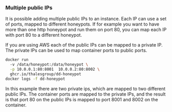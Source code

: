 ### Multiple public IPs
It is possible adding multiple public IPs to an instance. Each IP can use a set of ports, mapped to different honeypots. If for example you want to have more than one http honeypot and run them on port 80, you can map each IP with port 80 to a different honeypot. 

If you are using AWS each of the public IPs can be mapped to a private IP. The private IPs can be used to map container ports to public ports.

```sh
docker run   
  -v /data/honeypot:/data/honeypot \
  -p 10.0.0.1:80:8001  10.0.0.2:80:8002 \
  ghcr.io/thalesgroup/dd-honeypot
docker logs -f dd-honeypot
```
In this example there are two private ips, which are mapped to two different public IPs. The container ports are mapped to the private IPs, and the result is that port 80 on the public IPs is mapped to port 8001 and 8002 on the container.
